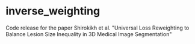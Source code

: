# inverse_weighting
Code release for the paper Shirokikh et al. "Universal Loss Reweighting to Balance Lesion Size Inequality in 3D Medical Image Segmentation"
